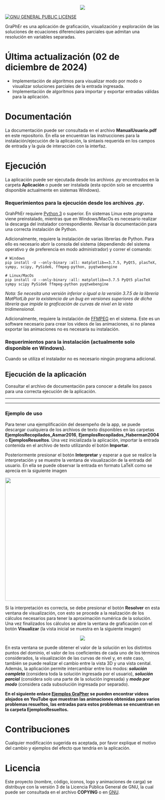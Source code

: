 <p align="center">
    <a href="https://github.com/LuisNavaFisBio/GraPhEr_Ecuaciones-Diferenciales-Parciales-Separables">
        <img src="https://github.com/LuisNavaFisBio/GraPhEr_Ecuaciones-Diferenciales-Parciales-Separables/blob/main/LogoPrincipal.png">
    </a>
</p>

[![GNU GENERAL PUBLIC LICENSE](https://www.gnu.org/graphics/gplv3-127x51.png?style=flat)](https://www.gnu.org/licenses/gpl-3.0.html#license-text)

GraPhEr es una aplicación de graficación, visualización y exploración de las soluciones de ecuaciones diferenciales parciales que admitan una resolución en variables separadas.

# Última actualización (02 de diciembre de 2024)

- Implementación de algoritmos para visualizar modo por modo o visualizar soluciones parciales de la entrada ingresada.
- Implementación de algoritmos para importar y exportar entradas válidas para la aplicación.

# Documentación

La documentación puede ser consultada en el archivo **ManualUsuario.pdf** en este repositorio. En ella se encuentran las instrucciones para la instalación/ejecución de la aplicación, la sintaxis requerida en los campos de entrada y la guía de interacción con la interfaz.

# Ejecución

La aplicación puede ser ejecutada desde los archivos *.py* encontrados en la carpeta **Aplicación** o puede ser instalada (esta opción solo se encuentra disponible actualmente en sistemas Windows).

### Requerimientos para la ejecución desde los archivos *.py*.

GrahPhEr requiere [Python 3](https://www.python.org/downloads/) o superior. En sistemas Linux este programa viene preinstalado, mientras que en Windows/MacOs es necesario realizar la descarga del instalador correspondiente. Revisar la documentación para una correcta instalación de Python. 

Adicionalmente, requiere la instalación de varias librerías de Python. Para ello es necesario abrir la consola del sistema (dependiendo del sistema operativo y de preferencia en modo administrador) y correr el comando:

```
# Windows
pip install -U --only-binary :all: matplotlib==3.7.5, PyQt5, plasTeX, sympy, scipy, PySide6, ffmpeg-python, pyqtwebengine

# Linux/MacOs
pip install -U --only-binary :all: matplotlib==3.7.5 PyQt5 plasTeX sympy scipy PySide6 ffmpeg-python pyqtwebengine
```

*Nota: Se necesita una versión inferior o igual a la versión 3.7.5 de la librería MatPlotLib por la existencia de un bug en versiones superiores de dicha librería que impide la graficación de curvas de nivel en la vista tridimensional.*

Adicionalmente, requiere la instalación de [FFMPEG](https://ffmpeg.org/download.html) en el sistema. Este es un software necesario para crear los videos de las animaciones, si no planea exportar las animaciones no es necesaria su instalación.

### Requerimientos para la instalación (actualmente solo disponible en Windows).

Cuando se utiliza el instalador no es necesario ningún programa adicional.

## Ejecución de la aplicación

Consultar el archivo de documentación para conocer a detalle los pasos para una correcta ejecución de la aplicación.

---
---

### Ejemplo de uso

Para tener una ejemplificación del desempeño de la app, se puede descargar cualquiera de los archivos de texto disponibles en las carpetas **EjemplosRecopilados_Asmar2016**, **EjemplosRecopilados_Haberman2004** o **EjemplosResueltos**. Una vez inicializada la aplicación, importar la entrada contenida en el archivo de texto utilizando el botón **Importar**.

Posteriormente presionar el botón **Interpretar** y esperar a que se realice la interpretación y se muestre la ventana de visualización de la entrada del usuario. En ella se puede observar la entrada en formato LaTeX como se aprecia en la siguiente imagen

<p align="center">
    <a>
        <img src="https://github.com/LuisNavaFisBio/GraPhEr_Ecuaciones-Diferenciales-Parciales-Separables/blob/main/EjemploInterpretacion.bmp" style="width: 950px; height: 400px;">
    </a>
</p>

Si la interpretación es correcta, se debe presionar el botón **Resolver** en esta ventana de visualización, con esto se procede a la realización de los cálculos necesarios para tener la aproximación numérica de la solución. Una vez finalizados los cálculos se abre la ventana de graficación con el botón **Visualizar** (la vista inicial se muestra en la siguiente imagen)

<p align="center">
    <a>
        <img src="https://github.com/LuisNavaFisBio/GraPhEr_Ecuaciones-Diferenciales-Parciales-Separables/blob/main/EjemploVentanaGraficacion.png">
    </a>
</p>

En esta ventana se puede obtener el valor de la solución en los distintos puntos del dominio, el valor de los coeficientes de cada uno de los términos considerados, la visualización de las curvas de nivel y, en este caso, también se puede realizar el cambio entre la vista 3D y una vista cenital. Además, la aplicación permite intercambiar entre los modos: **_solución completa_** (considera toda la solución ingresada por el usuario), **_solución parcial_** (considera solo una parte de la solución ingresada) y **_modo por modo_** (considera cada subsolución ingresada por separado).

**En el siguiente enlace [Ejemplos GraPher](https://youtube.com/playlist?list=PLDXxCxAJtfBglyxTJl_z-5euuph1bhJEH&si=NSw4tSfEgUvtZpNV) se pueden encontrar videos alojados en YouTube que muestran las animaciones obtenidas para varios problemas resueltos, las entradas para estos problemas se encuentran en la carpeta EjemplosResueltos.**

# Contribuciones
Cualquier modificación sugerida es aceptada, por favor explique el motivo del cambio y ejemplos del efecto que tendría en la aplicación. 

# Licencia
Este proyecto (nombre, código, iconos, logo y animaciones de carga) se distribuye con la versión 3 de la Licencia Pública General de GNU, la cual puede ser consultada en el archivo **COPYING** o en [GNU](https://www.gnu.org/licenses/). 
